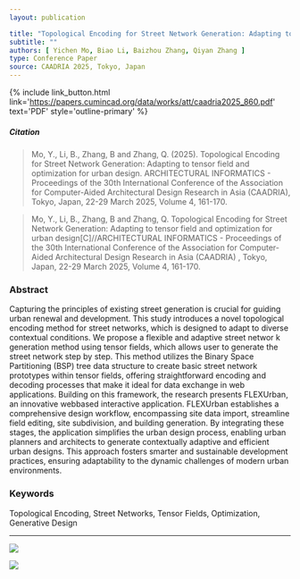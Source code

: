 ```yaml
---
layout: publication

title: "Topological Encoding for Street Network Generation: Adapting to tensor field and optimization for urban design"
subtitle: ""
authors: [ Yichen Mo, Biao Li, Baizhou Zhang, Qiyan Zhang ]
type: Conference Paper
source: CAADRIA 2025, Tokyo, Japan
---
```


{% include link_button.html link='https://papers.cumincad.org/data/works/att/caadria2025_860.pdf' text='PDF'
style='outline-primary' %}

##### Citation

> Mo, Y., Li, B., Zhang, B and Zhang, Q. (2025). Topological Encoding for Street Network Generation: Adapting to tensor
> field and optimization for urban design. ARCHITECTURAL INFORMATICS - Proceedings of the 30th International Conference
> of the Association for Computer-Aided Architectural Design Research in Asia (CAADRIA),
> Tokyo, Japan, 22-29 March 2025, Volume 4, 161-170.

> Mo, Y., Li, B., Zhang, B and Zhang, Q. Topological Encoding for Street Network Generation: Adapting to tensor
> field and optimization for urban design[C]//ARCHITECTURAL INFORMATICS - Proceedings of the 30th International
> Conference of the Association for Computer-Aided Architectural Design Research in Asia (CAADRIA)
> , Tokyo, Japan, 22-29 March 2025, Volume 4, 161-170.

### Abstract

Capturing the principles of existing street generation is crucial for guiding urban renewal and development. This study
introduces a novel topological encoding method for street networks, which is designed to adapt to diverse contextual
conditions. We propose a flexible and adaptive street networ k generation method using tensor fields, which allows user
to generate the street network step by step. This method utilizes the Binary Space Partitioning (BSP) tree data
structure to create basic street network prototypes within tensor fields, offering straightforward encoding and decoding
processes that make it ideal for data exchange in web applications. Building on this framework, the research presents
FLEXUrban, an innovative webbased interactive application. FLEXUrban establishes a comprehensive design workflow,
encompassing site data import, streamline field editing, site subdivision, and building generation. By integrating these
stages, the application simplifies the urban design process, enabling urban planners and architects to generate
contextually adaptive and efficient urban designs. This approach fosters smarter and sustainable development practices,
ensuring adaptability to the dynamic challenges of modern urban environments.

### Keywords

Topological Encoding, Street Networks, Tensor Fields, Optimization, Generative Design

---

![](https://zbz-personal-1325539134.cos.ap-shanghai.myqcloud.com/image/20250406152346.png)

![](https://zbz-personal-1325539134.cos.ap-shanghai.myqcloud.com/image/20250406152358.png)


